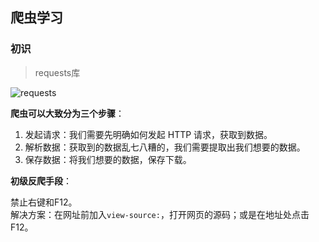 ## 爬虫学习
  
### 初识

> requests库  

![requests](https://cuijiahua.com/wp-content/uploads/2020/04/spider-6-11.png)

**爬虫可以大致分为三个步骤**：

1. 发起请求：我们需要先明确如何发起 HTTP 请求，获取到数据。  
2. 解析数据：获取到的数据乱七八糟的，我们需要提取出我们想要的数据。  
3. 保存数据：将我们想要的数据，保存下载。  

**初级反爬手段**：  

禁止右键和F12。  
解决方案：在网址前加入`view-source:`，打开网页的源码；或是在地址处点击F12。
